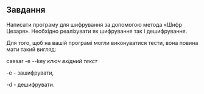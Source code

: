 ## Завдання

Написати програму для шифрування за допомогою метода «Шифр
Цезаря». Необхідно реалізувати як шифрування так і дешифрування. 

Для того, щоб на вашій програмі могли виконуватися тести, вона повина мати такий вигляд:

caesar -e --key *ключ* *вхідний текст*

-e - зашифрувати,

-d - дешифрувати.
